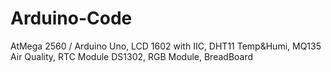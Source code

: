 # Arduino-Code
AtMega 2560 / Arduino Uno,
LCD 1602 with IIC,
DHT11 Temp&Humi,
MQ135 Air Quality, 
RTC Module DS1302,
RGB Module,
BreadBoard


